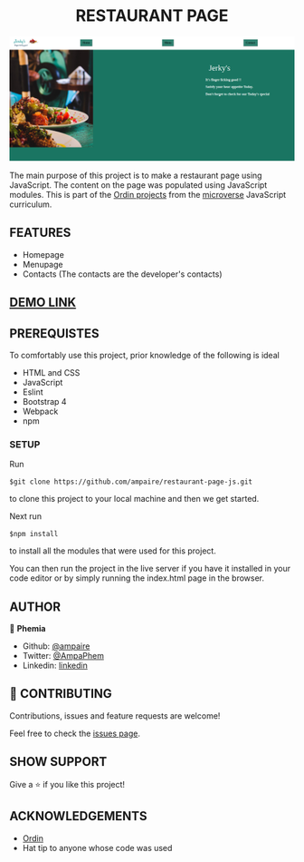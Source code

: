 <h1 align = "center"> RESTAURANT PAGE </h1>

![screenshot](page.png)

The main purpose of this project is to make a restaurant page using JavaScript. The content on the page was populated using JavaScript modules. This is part of the [Ordin projects](https://www.theodinproject.com/courses/javascript/lessons/restaurant-page) from the [microverse](https://www.microverse.org/)  JavaScript curriculum.

## FEATURES
- Homepage
- Menupage
- Contacts (The contacts are the developer's contacts)

## [DEMO LINK](https://rawcdn.githack.com/ampaire/restaurant-page-js/13ff0a359fb498f04db64321bbb35f96f6503fcf/dist/index.html)

## PREREQUISTES
To comfortably use this project, prior knowledge of the following is ideal
- HTML and CSS
- JavaScript
- Eslint
- Bootstrap 4
- Webpack
- npm

### SETUP
Run 
~~~ 
$git clone https://github.com/ampaire/restaurant-page-js.git 
~~~
to clone this project to your local machine and then we get started.

Next run
~~~
$npm install
~~~
to install all the modules that were used for this project.

You can then run the project in the live server if you have it installed in your code editor or by simply running the index.html page in the browser.

## AUTHOR
👤 **Phemia**

- Github: [@ampaire](https://github.com/ampaire)
- Twitter: [@AmpaPhem](https://twitter.com/AmpaPhem)
- Linkedin: [linkedin](https://linkedin.com/ampaire-phemia)


## 🤝 CONTRIBUTING

Contributions, issues and feature requests are welcome!

Feel free to check the [issues page](https://github.com/ampaire/restaurant-page-js/issues).

## SHOW SUPPORT

Give a ⭐️ if you like this project!

## ACKNOWLEDGEMENTS
- [Ordin](https://www.theodinproject.com/courses/javascript/lessons/restaurant-page)
- Hat tip to anyone whose code was used
